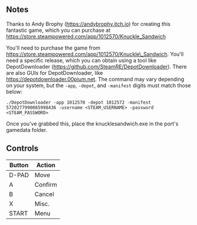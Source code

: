 ## Notes

Thanks to Andy Brophy (https://andybrophy.itch.io) for creating this fantastic game, which you can purchase at https://store.steampowered.com/app/1012570/Knuckle_Sandwich

You'll need to purchase the game from https://store.steampowered.com/app/1012570/Knuckle\_Sandwich. You'll need a specific release, which you can obtain using a tool like DepotDownloader (https://github.com/SteamRE/DepotDownloader). There are also GUIs for DepotDownloader, like https://depotdownloader.00pium.net. The command may vary depending on your system, but the `-app`, `-depot`, and `-manifest` digits must match those below:

`./DepotDownloader -app 1012570 -depot 1012572 -manifest 5720277990085998436 -username <STEAM_USERNAME> -password <STEAM_PASSWORD>`

Once you've grabbed this, place the knucklesandwich.exe in the port's gamedata folder.


## Controls

| Button | Action  |
|--------|---------|
| D-PAD  | Move    |
| A      | Confirm |
| B      | Cancel  |
| X      | Misc.   |
| START  | Menu    |

